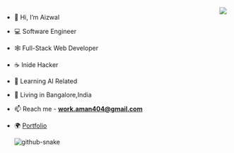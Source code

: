 
<picture>
  <source
    srcset="https://github-readme-stats-one-bice.vercel.app/api?username=aizwal9&show_icons=true&icon_color=0366d6&bg_color=ffffff&theme=github_dark&include_all_commits=true&count_private=true&role=OWNER,ORGANIZATION_MEMBER,COLLABORATOR"
    media="(prefers-color-scheme: dark)" />
  <source
    srcset="https://github-readme-stats-one-bice.vercel.app/api?username=aizwal9&show_icons=true&icon_color=0366d6&bg_color=ffffff&include_all_commits=true&count_private=true&role=OWNER,ORGANIZATION_MEMBER,COLLABORATOR"
    media="(prefers-color-scheme: light), (prefers-color-scheme: no-preference)" />
  <img src="https://github-readme-stats-one-bice.vercel.app/api?username=aizwal9&show_icons=true&icon_color=0366d6&bg_color=ffffff&include_all_commits=true&count_private=true&role=OWNER,ORGANIZATION_MEMBER,COLLABORATOR" align="right" />
</picture>

- 👋 Hi, I’m Aizwal
- 💻 Software Engineer
- 🕸 Full-Stack Web Developer
- ☕️ Inide Hacker
- 👀 Learning AI Related
- 📍 Living in Bangalore,India
- 📫 Reach me - **work.aman404@gmail.com**
- 🌍 [Portfolio](https://aizwal9.work)


  <!-- snake contribution -->
   <picture>
    <source media="(prefers-color-scheme: dark)" srcset="github-contribution-snake/github-contribution-grid-snake-dark.svg" />
    <source media="(prefers-color-scheme: light)" srcset="github-contribution-snake/github-contribution-grid-snake.svg" />
    <img alt="github-snake" src="github-snake.svg" />
  </picture>
